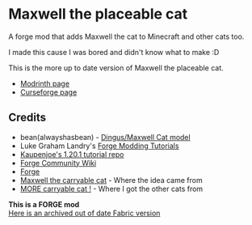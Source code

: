 # Maxwell the placeable cat

A forge mod that adds Maxwell the cat to Minecraft and other cats too.

I made this cause I was bored and didn't know what to make :D

This is the more up to date version of Maxwell the placeable cat.

* [Modrinth page](https://modrinth.com/mod/maxwell-the-placeable-cat)
* [Curseforge page](https://www.curseforge.com/minecraft/mc-mods/maxwell-the-placeable-cat)

## Credits

* bean(alwayshasbean) - [Dingus/Maxwell Cat model](https://sketchfab.com/3d-models/dingus-the-cat-2ca7f3c1957847d6a145fc35de9046b0)
* Luke Graham Landry's [Forge Modding Tutorials](https://moddingtutorials.org)
* [Kaupenjoe's 1.20.1 tutorial repo](https://github.com/Tutorials-By-Kaupenjoe/Forge-Tutorial-1.20.X/tree/main)
* [Forge Community Wiki](https://forge.gemwire.uk/)
* [Forge](https://files.minecraftforge.net/)
* [Maxwell the carryable cat](https://steamcommunity.com/sharedfiles/filedetails/?id=2878054450) - Where the idea came from
* [MORE carryable cat !](https://steamcommunity.com/sharedfiles/filedetails/?id=2885380609) - Where I got the other cats from

**This is a FORGE mod**<br>[Here is an archived out of date Fabric version](https://github.com/antoninvf/fabricMaxwellPlaceableCat)

